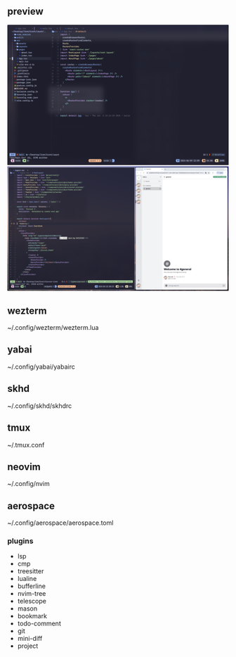 ## preview

![nvim](./snippets/wezterm.png)
![preview](./snippets/tmux+yabai+skhd.png)

## wezterm

~/.config/wezterm/wezterm.lua

## yabai

~/.config/yabai/yabairc

## skhd

~/.config/skhd/skhdrc

## tmux

~/.tmux.conf

## neovim

~/.config/nvim

## aerospace
~/.config/aerospace/aerospace.toml

### plugins

- lsp
- cmp
- treesitter
- lualine
- bufferline
- nvim-tree
- telescope
- mason
- bookmark
- todo-comment
- git
- mini-diff
- project
